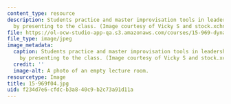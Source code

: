 ```yaml
---
content_type: resource
description: Students practice and master improvisation tools in leadership learning
  by presenting to the class. (Image courtesy of Vicky S and stock.xchng.)
file: https://ol-ocw-studio-app-qa.s3.amazonaws.com/courses/15-969-dynamic-leadership-using-improvisation-in-business-fall-2004/f234d7e6cfdcb3a840c9b2c73a91d11a_15-969f04.jpg
file_type: image/jpeg
image_metadata:
  caption: Students practice and master improvisation tools in leadership learning
    by presenting to the class. (Image courtesy of Vicky S and stock.xchng.)
  credit: ''
  image-alt: A photo of an empty lecture room.
resourcetype: Image
title: 15-969f04.jpg
uid: f234d7e6-cfdc-b3a8-40c9-b2c73a91d11a
---
```

